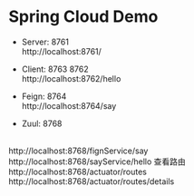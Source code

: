 # Spring Cloud Demo

 - Server:  8761
 <br>http://localhost:8761/
 - Client:  8763 8762
 <br>http://localhost:8762/hello
 - Feign:   8764 
 <br>http://localhost:8764/say 
 
 
 - Zuul:  8768
 <br>
 http://localhost:8768/fignService/say
 <br>
 http://localhost:8768/sayService/hello
 查看路由
 <br><a>http://localhost:8768/actuator/routes</a>
 <br><a>http://localhost:8768/actuator/routes/details</a>